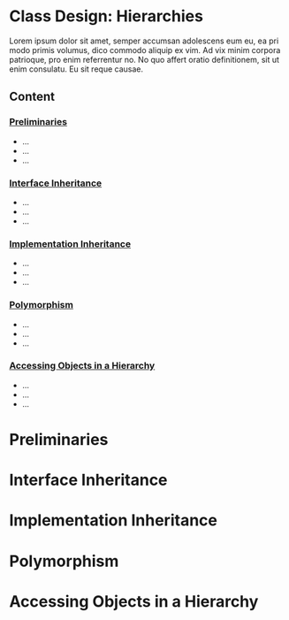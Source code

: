 # Class Design: Hierarchies
Lorem ipsum dolor sit amet, semper accumsan adolescens eum eu, ea pri modo primis volumus, dico commodo aliquip ex vim. Ad vix minim corpora patrioque, pro enim referrentur no. No quo affert oratio definitionem, sit ut enim consulatu. Eu sit reque causae.

## Content

### [Preliminaries]()
* ...
* ...
* ...

### [Interface Inheritance]()
* ...
* ...
* ...

### [Implementation Inheritance]()
* ...
* ...
* ...

### [Polymorphism]()
* ...
* ...
* ...

### [Accessing Objects in a Hierarchy]()
* ...
* ...
* ...


# Preliminaries


# Interface Inheritance


# Implementation Inheritance


# Polymorphism


# Accessing Objects in a Hierarchy

